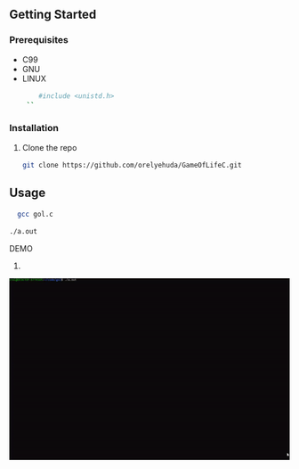 
<!-- GETTING STARTED -->
## Getting Started



### Prerequisites

* C99
* GNU
* LINUX 
     ```sh
         #include <unistd.h>
      ``


### Installation

1. Clone the repo
   ```sh
   git clone https://github.com/orelyehuda/GameOfLifeC.git
   ```
   

<!-- USAGE-->
## Usage
 ```sh
   gcc gol.c
```
   ```sh
   ./a.out
   ```


DEMO

1.
![](sample1.gif)
